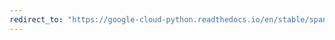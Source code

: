 ```yaml
---
redirect_to: "https://google-cloud-python.readthedocs.io/en/stable/spanner/transaction-api.html"
---
```

